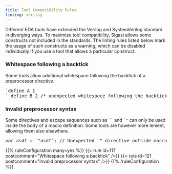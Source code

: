 ```yaml
---
title: Tool Compatibility Rules
linting: verilog
---
```


Different EDA tools have extended the Verilog and SystemVerilog
standard in diverging ways. To maximize tool compatibility, Sigasi
allows some constructs not included in the standards. The linting rules
listed below mark the usage of such constructs as a warning, which can
be disabled individually if you use a tool that allows a particular
construct.

### Whitespace following a backtick

Some tools allow additional whitespace following the backtick of a preprocessor directive.

<pre>
`define A 1
` <span class="warning">define</span> B 2 /* unexpected whitespace following the backtick */
</pre>

### Invalid preprocessor syntax

Some directives and escape sequences such as <code>``</code> and
<code>`"</code> can only be used inside the body of a macro definition.
Some tools are however more lenient, allowing them also elsewhere.

<pre>
var asdf = <span class="warning">`"</span>asdf"; // Unexpected `" directive outside macro body
</pre>

{{% ruleConfiguration many=yes %}}
{{< rule id=117 postcomment="Whitespace following a backtick" />}}
{{< rule id=121 postcomment="Invalid preprocessor syntax" />}}
{{% /ruleConfiguration %}}
